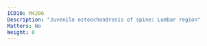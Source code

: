 ```yaml
---
ICD10: M4206
Description: "Juvenile osteochondrosis of spine: Lumbar region"
Matters: No
Weight: 0
---
```


